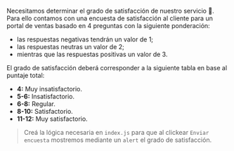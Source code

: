 Necesitamos determinar el grado de satisfacción de nuestro servicio :page_facing_up:. Para ello contamos con una encuesta de satisfacción al cliente para un portal de ventas basado en 4 preguntas con la siguiente ponderación:

- las respuestas negativas tendrán un valor de 1;
- las respuestas neutras un valor de 2;
- mientras que las respuestas positivas un valor de 3.

El grado de satisfacción deberá corresponder a la siguiente tabla en base al puntaje total:

- **4:** Muy insatisfactorio.
- **5-6:** Insatisfactorio.
- **6-8:** Regular.
- **8-10:** Satisfactorio.
- **11-12:** Muy satisfactorio.

> Creá la lógica necesaria en `index.js` para que al clickear `Enviar encuesta`  mostremos mediante un `alert` el grado de satisfacción.